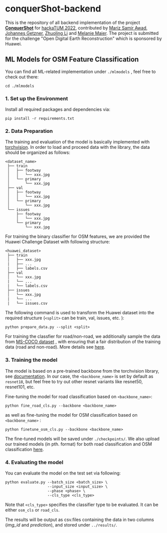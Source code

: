 # conquerShot-backend

This is the repository of all backend implementation of the project [**ConquerShot**](https://devpost.com/software/conquershot) for [hackaTUM 2022](https://hack.tum.de/), contributed by [Mariz Samir Awad](https://github.com/marzi333), [Johannes Getzner](https://github.com/JohannesGetzner), [Zhuoling Li](https://github.com/joelynli0110) and [Melanie Maier](https://github.com/mmmaier). The project is submitted for the challenge "Open Digital Earth Reconstruction" which is sponsored by Huawei. 

## ML Models for OSM Feature Classification

You can find all ML-related implementation under ```./mlmodels``` , feel free to check out there:

```
cd ./mlmodels
```

### 1. Set up the Environment

Install all required packages and dependencies via:

```
pip install -r requirements.txt
```



### 2. Data Preparation

The training and evaluation of the model is basically implemented with [torchvision](https://pytorch.org/vision/stable/index.html). In order to load and proceed data with the library, the data should be organized as follows:

```
<dataset_name>
 ├── train
 │   ├── footway
 │   │   └── xxx.jpg
 │   └── primary
 │       └── xxx.jpg
 ├── val
 │   ├── footway
 │   │   └── xxx.jpg
 │   └── primary
 │       └── xxx.jpg
 └── issues
     ├── footway
     │   └── xxx.jpg
     └── primary
         └── xxx.jpg
```

For training the binary classifier for OSM features, we are provided the Huawei Challenge Dataset with following structure:

```
<huawei_dataset>
 ├── train
 │   ├── xxx.jpg
 |   ├── ...
 |   ├── labels.csv
 ├── val
 │   └── xxx.jpg
 |   └── ...
 |   └── labels.csv
 ├── issues
 │   └── xxx.jpg
 |   └── ...
 |   └── issues.csv
```

The following command is used to transform the Huawei dataset into the required structure (```<split>``` can be train, val, issues, etc. ):

```
python prepare_data.py --split <split>
```

For training the classfier for road/non-road, we additionally sample the data from [MS-COCO dataset](https://cocodataset.org/#home) , with ensuring that a fair distribution of the training data (road and non-road). More details see [here](https://github.com/giddyyupp/coco-minitrain).



### 3. Training the model

The model is based on a pre-trained backbone from the torchvision library,  see [documentation](https://pytorch.org/vision/stable/models.html). In our case, the ```<backbone_name>``` is set by default as ```resnet18```, but feel free to try out other resnet variants like resnet50, resnet101, etc. 

Fine-tuning the model for road classification based on ```<backbone_name>```:

```
python fine_road_cls.py --backbone <backbone_name>
```

as well as fine-tuning the model for OSM classification based on ```<backbone_name>``` :

```
python finetune_osm_cls.py --backbone <backbone_name>
```

The fine-tuned models will be saved under ```./checkpoints/```.  We also upload our trained models (in pth. format) for both road classification and OSM classification [here](https://github.com/marzi333/conquerShot-backend/tree/main/mlmodels/checkpoints).  



### 4. Evaluating the model

 You can evaluate the model on the test set via following:

```
python evaluate.py --batch_size <batch_size> \
				   --input_size <input_size> \
				   --phase <phase> \
				   --cls_type <cls_type>
```

Note that ```<cls_type>``` specifies the classifier type to be evaluated. It can be either ```osm_cls``` or ```road_cls```.

The results will be output as csv.files containing the data in two columns (*img_id* and *prediction*), and stored under ```../results/```. 